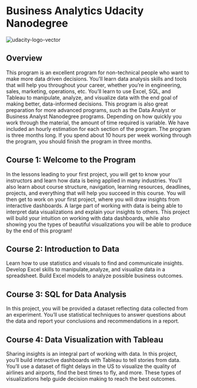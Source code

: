 # Business Analytics Udacity Nanodegree
![udacity-logo-vector](https://user-images.githubusercontent.com/16072216/140942549-ad70156e-c613-49a0-88a9-22129a7ced1f.jpg)


## Overview
This program is an excellent program for non-technical people who want to make more data driven decisions. You’ll learn data analysis skills and tools that will help you throughout your career, whether
you’re in engineering, sales, marketing, operations, etc. You’ll learn to use Excel, SQL, and Tableau to manipulate, analyze, and visualize data with the end goal of making better, data-informed decisions. This
program is also great preparation for more advanced programs, such as the Data Analyst or Business Analyst Nanodegree programs. Depending on how quickly you work through the material, the amount of time required is variable. We have included an hourly estimation for each section of the program. The program is three months long. If
you spend about 10 hours per week working through the program, you should finish the program in three months.

## Course 1: Welcome to the Program
In the lessons leading to your first project, you will get to know your instructors and learn how data is being applied in many industries. You’ll also learn about course structure, navigation, learning resources,
deadlines, projects, and everything that will help you succeed in this course. You will then get to work on your first project, where you will draw insights from interactive dashboards.
A large part of working with data is being able to interpret data visualizations and explain your insights to others. This project will build your intuition on working with data dashboards, while also showing you the
types of beautiful visualizations you will be able to produce by the end of this program!

## Course 2: Introduction to Data
Learn how to use statistics and visuals to find and communicate insights. Develop Excel skills to manipulate,analyze, and visualize data in a spreadsheet. Build Excel models to analyze possible business outcomes.

## Course 3: SQL for Data Analysis
In this project, you will be provided a dataset reflecting data collected from an experiment. You’ll use statistical techniques to answer questions about the data and report your conclusions and recommendations in a report.

## Course 4: Data Visualization with Tableau
Sharing insights is an integral part of working with data. In this project, you’ll build interactive dashboards with Tableau to tell stories from data. You’ll use a dataset of flight delays in the US to visualize the quality of airlines and airports, find the best times to fly, and more. These types of visualizations help guide decision making to reach the best outcomes. 
